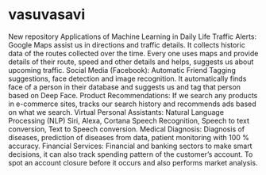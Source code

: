 # vasuvasavi
New repository
Applications of Machine Learning in Daily Life
Traffic Alerts:
Google Maps assist us in directions and traffic details. It collects historic data of the routes collected over the time. Every one uses maps and provide details of their route, speed and other details and helps, suggests us about upcoming traffic.
Social Media (Facebook):
Automatic Friend Tagging suggestions, face detection and image recognition. It automatically finds face of a person in their database and suggests us and tag that person based on Deep Face.
Product Recommendations:
If we search any products in e-commerce sites, tracks our search history and recommends ads based on what we search. 
Virtual Personal Assistants:
Natural Language Processing (NLP) 
Siri, Alexa, Cortana
Speech Recognition, Speech to text conversion, Text to Speech conversion.
Medical Diagnosis:
Diagnosis of diseases, prediction of diseases from data, patient monitoring with 100 % accuracy.
Financial Services:
Financial and banking sectors to make smart decisions, it can also track spending pattern of the customer’s account. To spot an account closure before it occurs and also performs market analysis.

